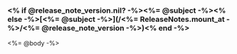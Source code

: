 ### <% if @release_note_version.nil? -%><%= @subject -%><% else -%>[<%= @subject -%>](/<%= ReleaseNotes.mount_at -%>/<%= @release_note_version -%>)<% end -%>

<%= @body -%>
